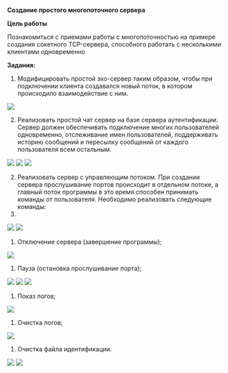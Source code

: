 ﻿**Создание простого многопоточного сервера**

**Цель работы**

Познакомиться с приемами работы с многопоточностью на примере создания сокетного TCP-сервера, способного работать с несколькими клиентами одновременно

**Задания:**

1. Модифицировать простой эхо-сервер таким образом, чтобы при подключении клиента создавался новый поток, в котором происходило взаимодействие с ним.

![](https://github.com/dvaisluk/threaded_server-PY/raw/main/1.png)

2. Реализовать простой чат сервер на базе сервера аутентификации. Сервер должен обеспечивать подключение многих пользователей одновременно, отслеживание имен пользователей, поддерживать историю сообщений и пересылку сообщений от каждого пользователя всем остальным.

![](https://github.com/dvaisluk/threaded_server-PY/raw/main/2.png)
![](https://github.com/dvaisluk/threaded_server-PY/raw/main/3.png)
![](https://github.com/dvaisluk/threaded_server-PY/raw/main/4.png)

2. Реализовать сервер с управляющим потоком. При создании сервера прослушивание портов происходит в отдельном потоке, а главный поток программы в это время способен принимать команды от пользователя. Необходимо реализовать следующие команды:
3. 
![](https://github.com/dvaisluk/threaded_server-PY/raw/main/5.png)
![](https://github.com/dvaisluk/threaded_server-PY/raw/main/6.png)

1. Отключение сервера (завершение программы);

![](https://github.com/dvaisluk/threaded_server-PY/raw/main/7.png)

1. Пауза (остановка прослушивание порта);

![](https://github.com/dvaisluk/threaded_server-PY/raw/main/8.png)
![](https://github.com/dvaisluk/threaded_server-PY/raw/main/9.png)
![](https://github.com/dvaisluk/threaded_server-PY/raw/main/10.png)

1. Показ логов;

![](https://github.com/dvaisluk/threaded_server-PY/raw/main/11.png)

1. Очистка логов;

![](https://github.com/dvaisluk/threaded_server-PY/raw/main/12.png)

1. Очистка файла идентификации.

![](https://github.com/dvaisluk/threaded_server-PY/raw/main/13.png)
![](https://github.com/dvaisluk/threaded_server-PY/raw/main/14.png)

